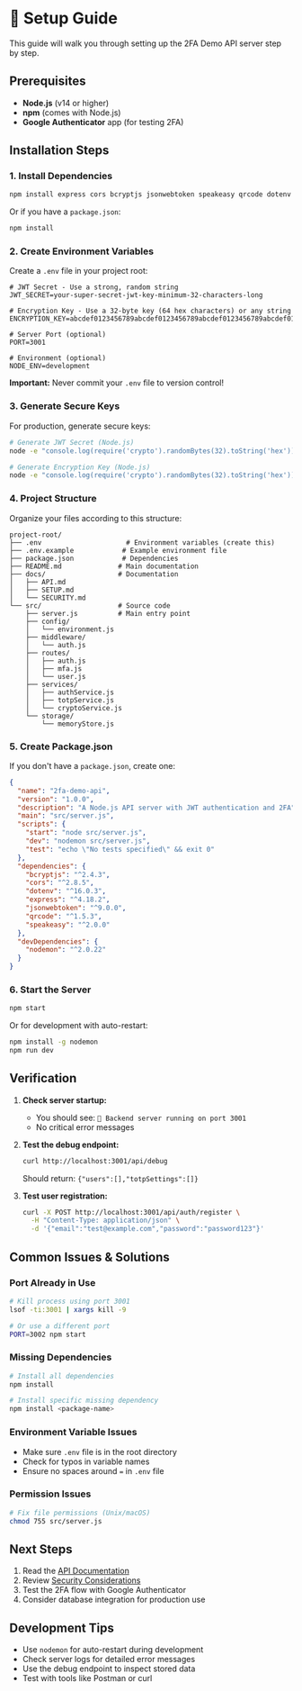 # 🔧 Setup Guide

This guide will walk you through setting up the 2FA Demo API server step by step.

## Prerequisites

- **Node.js** (v14 or higher)
- **npm** (comes with Node.js)
- **Google Authenticator** app (for testing 2FA)

## Installation Steps

### 1. Install Dependencies

```bash
npm install express cors bcryptjs jsonwebtoken speakeasy qrcode dotenv
```

Or if you have a `package.json`:

```bash
npm install
```

### 2. Create Environment Variables

Create a `.env` file in your project root:

```env
# JWT Secret - Use a strong, random string
JWT_SECRET=your-super-secret-jwt-key-minimum-32-characters-long

# Encryption Key - Use a 32-byte key (64 hex characters) or any string
ENCRYPTION_KEY=abcdef0123456789abcdef0123456789abcdef0123456789abcdef0123456789

# Server Port (optional)
PORT=3001

# Environment (optional)
NODE_ENV=development
```

**Important:** Never commit your `.env` file to version control!

### 3. Generate Secure Keys

For production, generate secure keys:

```bash
# Generate JWT Secret (Node.js)
node -e "console.log(require('crypto').randomBytes(32).toString('hex'))"

# Generate Encryption Key (Node.js)
node -e "console.log(require('crypto').randomBytes(32).toString('hex'))"
```

### 4. Project Structure

Organize your files according to this structure:

```
project-root/
├── .env                     # Environment variables (create this)
├── .env.example            # Example environment file
├── package.json            # Dependencies
├── README.md              # Main documentation
├── docs/                  # Documentation
│   ├── API.md
│   ├── SETUP.md
│   └── SECURITY.md
└── src/                   # Source code
    ├── server.js          # Main entry point
    ├── config/
    │   └── environment.js
    ├── middleware/
    │   └── auth.js
    ├── routes/
    │   ├── auth.js
    │   ├── mfa.js
    │   └── user.js
    ├── services/
    │   ├── authService.js
    │   ├── totpService.js
    │   └── cryptoService.js
    └── storage/
        └── memoryStore.js
```

### 5. Create Package.json

If you don't have a `package.json`, create one:

```json
{
  "name": "2fa-demo-api",
  "version": "1.0.0",
  "description": "A Node.js API server with JWT authentication and 2FA",
  "main": "src/server.js",
  "scripts": {
    "start": "node src/server.js",
    "dev": "nodemon src/server.js",
    "test": "echo \"No tests specified\" && exit 0"
  },
  "dependencies": {
    "bcryptjs": "^2.4.3",
    "cors": "^2.8.5",
    "dotenv": "^16.0.3",
    "express": "^4.18.2",
    "jsonwebtoken": "^9.0.0",
    "qrcode": "^1.5.3",
    "speakeasy": "^2.0.0"
  },
  "devDependencies": {
    "nodemon": "^2.0.22"
  }
}
```

### 6. Start the Server

```bash
npm start
```

Or for development with auto-restart:

```bash
npm install -g nodemon
npm run dev
```

## Verification

1. **Check server startup:**

   - You should see: `🚀 Backend server running on port 3001`
   - No critical error messages

2. **Test the debug endpoint:**

   ```bash
   curl http://localhost:3001/api/debug
   ```

   Should return: `{"users":[],"totpSettings":[]}`

3. **Test user registration:**
   ```bash
   curl -X POST http://localhost:3001/api/auth/register \
     -H "Content-Type: application/json" \
     -d '{"email":"test@example.com","password":"password123"}'
   ```

## Common Issues & Solutions

### Port Already in Use

```bash
# Kill process using port 3001
lsof -ti:3001 | xargs kill -9

# Or use a different port
PORT=3002 npm start
```

### Missing Dependencies

```bash
# Install all dependencies
npm install

# Install specific missing dependency
npm install <package-name>
```

### Environment Variable Issues

- Make sure `.env` file is in the root directory
- Check for typos in variable names
- Ensure no spaces around `=` in `.env` file

### Permission Issues

```bash
# Fix file permissions (Unix/macOS)
chmod 755 src/server.js
```

## Next Steps

1. Read the [API Documentation](API.md)
2. Review [Security Considerations](SECURITY.md)
3. Test the 2FA flow with Google Authenticator
4. Consider database integration for production use

## Development Tips

- Use `nodemon` for auto-restart during development
- Check server logs for detailed error messages
- Use the debug endpoint to inspect stored data
- Test with tools like Postman or curl
